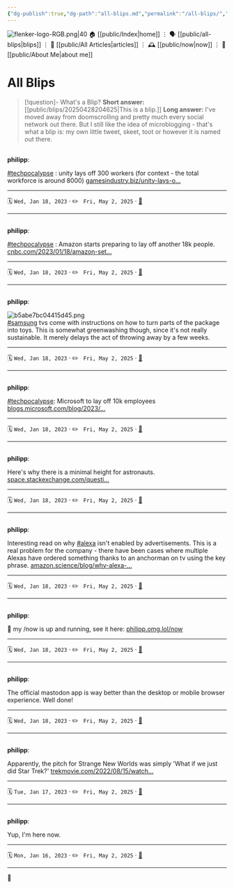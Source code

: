 ```yaml
---
{"dg-publish":true,"dg-path":"all-blips.md","permalink":"/all-blips/","title":"All Blips"}
---
```




<div class="transclusion internal-embed is-loaded"><div class="markdown-embed">




![flenker-logo-RGB.png|40](/img/user/attachments/flenker-logo-RGB.png)
🏠 [[public/Index\|home]]  ⋮ 🗣️ [[public/all-blips\|blips]] ⋮  📝 [[public/All Articles\|articles]]  ⋮ 🕰️ [[public/now\|now]] ⋮ 🪪 [[public/About Me\|about me]]


</div></div>


#  All Blips

> [!question]- What's a Blip?
> **Short answer:**
> [[public/blips/20250428204625\|This is a blip.]]
> **Long answer:**
> I've moved away from doomscrolling and pretty much every social network out there. But I still like the idea of microblogging - that's what a blip is: my own little tweet, skeet, toot or however it is named out there.

<span><span><p dir="auto"><span alt="109711350592719470 > ^blip" src="109711350592719470#^blip" class="internal-embed markdown-embed inline-embed is-loaded"><div class="markdown-embed-title"></div><div class="markdown-preview-view markdown-rendered show-indentation-guide node-insert-event"><div data-callout-metadata="" data-callout-fold="" data-callout="summary" class="callout node-insert-event"><div class="callout-title" dir="auto"><div class="callout-icon"><svg width="16" height="16"></svg></div><div class="callout-title-inner"><strong>philipp</strong>:</div></div><div class="callout-content">
<p dir="auto"><a href="#techpocalypse" class="tag" target="_blank" rel="noopener nofollow"><span class="" style="display: none;"></span>#techpocalypse</a> : unity lays off 300 workers (for context - the total workforce is around 8000) <a data-tooltip-position="top" aria-label="https://www.gamesindustry.biz/unity-lays-off-nearly-300" rel="noopener nofollow" class="external-link" href="https://www.gamesindustry.biz/unity-lays-off-nearly-300" target="_blank">gamesindustry.biz/unity-lays-o…</a></p>
<hr>
<p dir="auto">🗓️ <span><span><code>Wed, Jan 18, 2023</code></span></span> <span><span> · ✏️ <code> Fri, May 2, 2025</code></span></span>  · <a data-tooltip-position="top" aria-label="public/blips/109711350592719470" data-href="public/blips/109711350592719470" href="public/blips/109711350592719470" class="internal-link" target="_blank" rel="noopener nofollow">🔗</a></p>
</div></div></div></span></p>
<hr>
<p dir="auto"> <span alt="109711329722600385 > ^blip" src="109711329722600385#^blip" class="internal-embed markdown-embed inline-embed is-loaded"><div class="markdown-embed-title"></div><div class="markdown-preview-view markdown-rendered show-indentation-guide node-insert-event"><div data-callout-metadata="" data-callout-fold="" data-callout="summary" class="callout node-insert-event"><div class="callout-title" dir="auto"><div class="callout-icon"><svg width="16" height="16"></svg></div><div class="callout-title-inner"><strong>philipp</strong>:</div></div><div class="callout-content">
<p dir="auto"><a href="#techpocalypse" class="tag" target="_blank" rel="noopener nofollow"><span class="" style="display: none;"></span>#techpocalypse</a> : Amazon starts preparing to lay off another 18k people. <a data-tooltip-position="top" aria-label="https://www.cnbc.com/2023/01/18/amazon-set-to-begin-new-round-of-layoffs-affecting-over-18000-people.html" rel="noopener nofollow" class="external-link" href="https://www.cnbc.com/2023/01/18/amazon-set-to-begin-new-round-of-layoffs-affecting-over-18000-people.html" target="_blank">cnbc.com/2023/01/18/amazon-set…</a></p>
<hr>
<p dir="auto">🗓️ <span><span><code>Wed, Jan 18, 2023</code></span></span> <span><span> · ✏️ <code> Fri, May 2, 2025</code></span></span>  · <a data-tooltip-position="top" aria-label="public/blips/109711329722600385" data-href="public/blips/109711329722600385" href="public/blips/109711329722600385" class="internal-link" target="_blank" rel="noopener nofollow">🔗</a></p>
</div></div></div></span></p>
<hr>
<p dir="auto"> <span alt="109711317851289255 > ^blip" src="109711317851289255#^blip" class="internal-embed markdown-embed inline-embed is-loaded"><div class="markdown-embed-title"></div><div class="markdown-preview-view markdown-rendered show-indentation-guide node-insert-event"><div data-callout-metadata="" data-callout-fold="" data-callout="summary" class="callout node-insert-event"><div class="callout-title" dir="auto"><div class="callout-icon"><svg width="16" height="16"></svg></div><div class="callout-title-inner"><strong>philipp</strong>:</div></div><div class="callout-content">
<p dir="auto"><span alt="b5abe7bc04415d45.png" src="b5abe7bc04415d45.png" class="internal-embed media-embed image-embed is-loaded"><img alt="b5abe7bc04415d45.png" src="app://c443270ce4ce53e359413c6a8185b97b086b/Users/pflenker/Philipp's%20New%20Vault/Philipp's%20New%20Vault/attachments/b5abe7bc04415d45.png?1746095636380"></span><br>
<a href="#samsung" class="tag" target="_blank" rel="noopener nofollow"><span class="" style="display: none;"></span>#samsung</a> tvs come with instructions on how to turn parts of the package into toys. This is somewhat greenwashing though, since it's not really sustainable. It merely delays the act of throwing away by a few weeks.</p>
<hr>
<p dir="auto">🗓️ <span><span><code>Wed, Jan 18, 2023</code></span></span> <span><span> · ✏️ <code> Fri, May 2, 2025</code></span></span>  · <a data-tooltip-position="top" aria-label="public/blips/109711317851289255" data-href="public/blips/109711317851289255" href="public/blips/109711317851289255" class="internal-link" target="_blank" rel="noopener nofollow">🔗</a></p>
</div></div></div></span></p>
<hr>
<p dir="auto"> <span alt="109711308951489803 > ^blip" src="109711308951489803#^blip" class="internal-embed markdown-embed inline-embed is-loaded"><div class="markdown-embed-title"></div><div class="markdown-preview-view markdown-rendered show-indentation-guide node-insert-event"><div data-callout-metadata="" data-callout-fold="" data-callout="summary" class="callout node-insert-event"><div class="callout-title" dir="auto"><div class="callout-icon"><svg width="16" height="16"></svg></div><div class="callout-title-inner"><strong>philipp</strong>:</div></div><div class="callout-content">
<p dir="auto"><a href="#techpocalypse" class="tag" target="_blank" rel="noopener nofollow"><span class="" style="display: none;"></span>#techpocalypse</a>: Microsoft to lay off 10k employees <a data-tooltip-position="top" aria-label="https://blogs.microsoft.com/blog/2023/01/18/subject-focusing-on-our-short-and-long-term-opportunity/" rel="noopener nofollow" class="external-link" href="https://blogs.microsoft.com/blog/2023/01/18/subject-focusing-on-our-short-and-long-term-opportunity/" target="_blank">blogs.microsoft.com/blog/2023/…</a></p>
<hr>
<p dir="auto">🗓️ <span><span><code>Wed, Jan 18, 2023</code></span></span> <span><span> · ✏️ <code> Fri, May 2, 2025</code></span></span>  · <a data-tooltip-position="top" aria-label="public/blips/109711308951489803" data-href="public/blips/109711308951489803" href="public/blips/109711308951489803" class="internal-link" target="_blank" rel="noopener nofollow">🔗</a></p>
</div></div></div></span></p>
<hr>
<p dir="auto"> <span alt="109711297977184763 > ^blip" src="109711297977184763#^blip" class="internal-embed markdown-embed inline-embed is-loaded"><div class="markdown-embed-title"></div><div class="markdown-preview-view markdown-rendered show-indentation-guide node-insert-event"><div data-callout-metadata="" data-callout-fold="" data-callout="summary" class="callout node-insert-event"><div class="callout-title" dir="auto"><div class="callout-icon"><svg width="16" height="16"></svg></div><div class="callout-title-inner"><strong>philipp</strong>:</div></div><div class="callout-content">
<p dir="auto">Here's why there is a minimal height for astronauts. <a data-tooltip-position="top" aria-label="https://space.stackexchange.com/questions/61515/why-was-there-a-minimum-height-for-astronauts" rel="noopener nofollow" class="external-link" href="https://space.stackexchange.com/questions/61515/why-was-there-a-minimum-height-for-astronauts" target="_blank">space.stackexchange.com/questi…</a></p>
<hr>
<p dir="auto">🗓️ <span><span><code>Wed, Jan 18, 2023</code></span></span> <span><span> · ✏️ <code> Fri, May 2, 2025</code></span></span>  · <a data-tooltip-position="top" aria-label="public/blips/109711297977184763" data-href="public/blips/109711297977184763" href="public/blips/109711297977184763" class="internal-link" target="_blank" rel="noopener nofollow">🔗</a></p>
</div></div></div></span></p>
<hr>
<p dir="auto"> <span alt="109711289236911495 > ^blip" src="109711289236911495#^blip" class="internal-embed markdown-embed inline-embed is-loaded"><div class="markdown-embed-title"></div><div class="markdown-preview-view markdown-rendered show-indentation-guide node-insert-event"><div data-callout-metadata="" data-callout-fold="" data-callout="summary" class="callout node-insert-event"><div class="callout-title" dir="auto"><div class="callout-icon"><svg width="16" height="16"></svg></div><div class="callout-title-inner"><strong>philipp</strong>:</div></div><div class="callout-content">
<p dir="auto">Interesting read on why <a href="#alexa" class="tag" target="_blank" rel="noopener nofollow"><span class="" style="display: none;"></span>#alexa</a> isn't enabled by advertisements. This is a real problem for the company - there have been cases where multiple Alexas have ordered something thanks to an anchorman on tv using the key phrase. <a data-tooltip-position="top" aria-label="https://www.amazon.science/blog/why-alexa-wont-wake-up-when-she-hears-her-name-in-amazons-super-bowl-ad" rel="noopener nofollow" class="external-link" href="https://www.amazon.science/blog/why-alexa-wont-wake-up-when-she-hears-her-name-in-amazons-super-bowl-ad" target="_blank">amazon.science/blog/why-alexa-…</a></p>
<hr>
<p dir="auto">🗓️ <span><span><code>Wed, Jan 18, 2023</code></span></span> <span><span> · ✏️ <code> Fri, May 2, 2025</code></span></span>  · <a data-tooltip-position="top" aria-label="public/blips/109711289236911495" data-href="public/blips/109711289236911495" href="public/blips/109711289236911495" class="internal-link" target="_blank" rel="noopener nofollow">🔗</a></p>
</div></div></div></span></p>
<hr>
<p dir="auto"> <span alt="109710683740632517 > ^blip" src="109710683740632517#^blip" class="internal-embed markdown-embed inline-embed is-loaded"><div class="markdown-embed-title"></div><div class="markdown-preview-view markdown-rendered show-indentation-guide node-insert-event"><div data-callout-metadata="" data-callout-fold="" data-callout="summary" class="callout node-insert-event"><div class="callout-title" dir="auto"><div class="callout-icon"><svg width="16" height="16"></svg></div><div class="callout-title-inner"><strong>philipp</strong>:</div></div><div class="callout-content">
<p dir="auto">🥰 my /now is up and running, see it here: <a data-tooltip-position="top" aria-label="https://philipp.omg.lol/now" rel="noopener nofollow" class="external-link" href="https://philipp.omg.lol/now" target="_blank">philipp.omg.lol/now</a></p>
<hr>
<p dir="auto">🗓️ <span><span><code>Wed, Jan 18, 2023</code></span></span> <span><span> · ✏️ <code> Fri, May 2, 2025</code></span></span>  · <a data-tooltip-position="top" aria-label="public/blips/109710683740632517" data-href="public/blips/109710683740632517" href="public/blips/109710683740632517" class="internal-link" target="_blank" rel="noopener nofollow">🔗</a></p>
</div></div></div></span></p>
<hr>
<p dir="auto"> <span alt="109709060326100489 > ^blip" src="109709060326100489#^blip" class="internal-embed markdown-embed inline-embed is-loaded"><div class="markdown-embed-title"></div><div class="markdown-preview-view markdown-rendered show-indentation-guide node-insert-event"><div data-callout-metadata="" data-callout-fold="" data-callout="summary" class="callout node-insert-event"><div class="callout-title" dir="auto"><div class="callout-icon"><svg width="16" height="16"></svg></div><div class="callout-title-inner"><strong>philipp</strong>:</div></div><div class="callout-content">
<p dir="auto">The official mastodon app is way better than the desktop or mobile browser experience. Well done!</p>
<hr>
<p dir="auto">🗓️ <span><span><code>Wed, Jan 18, 2023</code></span></span> <span><span> · ✏️ <code> Fri, May 2, 2025</code></span></span>  · <a data-tooltip-position="top" aria-label="public/blips/109709060326100489" data-href="public/blips/109709060326100489" href="public/blips/109709060326100489" class="internal-link" target="_blank" rel="noopener nofollow">🔗</a></p>
</div></div></div></span></p>
<hr>
<p dir="auto"> <span alt="109704620877207001 > ^blip" src="109704620877207001#^blip" class="internal-embed markdown-embed inline-embed is-loaded"><div class="markdown-embed-title"></div><div class="markdown-preview-view markdown-rendered show-indentation-guide node-insert-event"><div data-callout-metadata="" data-callout-fold="" data-callout="summary" class="callout node-insert-event"><div class="callout-title" dir="auto"><div class="callout-icon"><svg width="16" height="16"></svg></div><div class="callout-title-inner"><strong>philipp</strong>:</div></div><div class="callout-content">
<p dir="auto">Apparently, the pitch for Strange New Worlds was simply 'What if we just did Star Trek?' <a data-tooltip-position="top" aria-label="https://trekmovie.com/2022/08/15/watch-strange-new-worlds-showrunner-says-series-pitch-was-what-if-we-just-did-star-trek/" rel="noopener nofollow" class="external-link" href="https://trekmovie.com/2022/08/15/watch-strange-new-worlds-showrunner-says-series-pitch-was-what-if-we-just-did-star-trek/" target="_blank">trekmovie.com/2022/08/15/watch…</a></p>
<hr>
<p dir="auto">🗓️ <span><span><code>Tue, Jan 17, 2023</code></span></span> <span><span> · ✏️ <code> Fri, May 2, 2025</code></span></span>  · <a data-tooltip-position="top" aria-label="public/blips/109704620877207001" data-href="public/blips/109704620877207001" href="public/blips/109704620877207001" class="internal-link" target="_blank" rel="noopener nofollow">🔗</a></p>
</div></div></div></span></p>
<hr>
<p dir="auto"> <span alt="109698019238869608 > ^blip" src="109698019238869608#^blip" class="internal-embed markdown-embed inline-embed is-loaded"><div class="markdown-embed-title"></div><div class="markdown-preview-view markdown-rendered show-indentation-guide node-insert-event"><div data-callout-metadata="" data-callout-fold="" data-callout="summary" class="callout node-insert-event"><div class="callout-title" dir="auto"><div class="callout-icon"><svg width="16" height="16"></svg></div><div class="callout-title-inner"><strong>philipp</strong>:</div></div><div class="callout-content">
<p dir="auto">Yup, I'm here now.</p>
<hr>
<p dir="auto">🗓️ <span><span><code>Mon, Jan 16, 2023</code></span></span> <span><span> · ✏️ <code> Fri, May 2, 2025</code></span></span>  · <a data-tooltip-position="top" aria-label="public/blips/109698019238869608" data-href="public/blips/109698019238869608" href="public/blips/109698019238869608" class="internal-link" target="_blank" rel="noopener nofollow">🔗</a></p>
</div></div></div></span></p></span></span>

- - -

👾
